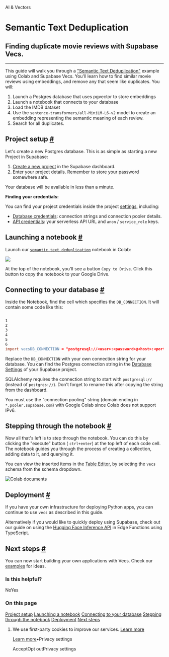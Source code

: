 AI & Vectors

# Semantic Text Deduplication

## Finding duplicate movie reviews with Supabase Vecs.

* * *

This guide will walk you through a ["Semantic Text Deduplication"](https://github.com/supabase/supabase/blob/master/examples/ai/semantic_text_deduplication.ipynb) example using Colab and Supabase Vecs. You'll learn how to find similar movie reviews using embeddings, and remove any that seem like duplicates. You will:

1. Launch a Postgres database that uses pgvector to store embeddings
2. Launch a notebook that connects to your database
3. Load the IMDB dataset
4. Use the `sentence-transformers/all-MiniLM-L6-v2` model to create an embedding representing the semantic meaning of each review.
5. Search for all duplicates.

## Project setup [\#](https://supabase.com/docs/guides/ai/quickstarts/text-deduplication\#project-setup)

Let's create a new Postgres database. This is as simple as starting a new Project in Supabase:

1. [Create a new project](https://database.new/) in the Supabase dashboard.
2. Enter your project details. Remember to store your password somewhere safe.

Your database will be available in less than a minute.

**Finding your credentials:**

You can find your project credentials inside the project [settings](https://supabase.com/dashboard/project/_/settings/), including:

- [Database credentials](https://supabase.com/dashboard/project/_/settings/database): connection strings and connection pooler details.
- [API credentials](https://supabase.com/dashboard/project/_/settings/database): your serverless API URL and `anon` / `service_role` keys.

## Launching a notebook [\#](https://supabase.com/docs/guides/ai/quickstarts/text-deduplication\#launching-a-notebook)

Launch our [`semantic_text_deduplication`](https://github.com/supabase/supabase/blob/master/examples/ai/semantic_text_deduplication.ipynb) notebook in Colab:

[![](https://supabase.com/docs/img/ai/colab-badge.svg)](https://colab.research.google.com/github/supabase/supabase/blob/master/examples/ai/semantic_text_deduplication.ipynb)

At the top of the notebook, you'll see a button `Copy to Drive`. Click this button to copy the notebook to your Google Drive.

## Connecting to your database [\#](https://supabase.com/docs/guides/ai/quickstarts/text-deduplication\#connecting-to-your-database)

Inside the Notebook, find the cell which specifies the `DB_CONNECTION`. It will contain some code like this:

```flex

1
2
3
4
5
6
import vecsDB_CONNECTION = "postgresql://<user>:<password>@<host>:<port>/<db_name>"# create vector store clientvx = vecs.create_client(DB_CONNECTION)
```

Replace the `DB_CONNECTION` with your own connection string for your database. You can find the Postgres connection string in the [Database Settings](https://supabase.com/dashboard/project/_/settings/database) of your Supabase project.

SQLAlchemy requires the connection string to start with `postgresql://` (instead of `postgres://`). Don't forget to rename this after copying the string from the dashboard.

You must use the "connection pooling" string (domain ending in `*.pooler.supabase.com`) with Google Colab since Colab does not support IPv6.

## Stepping through the notebook [\#](https://supabase.com/docs/guides/ai/quickstarts/text-deduplication\#stepping-through-the-notebook)

Now all that's left is to step through the notebook. You can do this by clicking the "execute" button ( `ctrl+enter`) at the top left of each code cell. The notebook guides you through the process of creating a collection, adding data to it, and querying it.

You can view the inserted items in the [Table Editor](https://supabase.com/dashboard/project/_/editor/), by selecting the `vecs` schema from the schema dropdown.

![Colab documents](https://supabase.com/docs/img/ai/google-colab/colab-documents.png)

## Deployment [\#](https://supabase.com/docs/guides/ai/quickstarts/text-deduplication\#deployment)

If you have your own infrastructure for deploying Python apps, you can continue to use `vecs` as described in this guide.

Alternatively if you would like to quickly deploy using Supabase, check out our guide on using the [Hugging Face Inference API](https://supabase.com/docs/guides/ai/hugging-face) in Edge Functions using TypeScript.

## Next steps [\#](https://supabase.com/docs/guides/ai/quickstarts/text-deduplication\#next-steps)

You can now start building your own applications with Vecs. Check our [examples](https://supabase.com/docs/guides/ai#examples) for ideas.

### Is this helpful?

NoYes

### On this page

[Project setup](https://supabase.com/docs/guides/ai/quickstarts/text-deduplication#project-setup) [Launching a notebook](https://supabase.com/docs/guides/ai/quickstarts/text-deduplication#launching-a-notebook) [Connecting to your database](https://supabase.com/docs/guides/ai/quickstarts/text-deduplication#connecting-to-your-database) [Stepping through the notebook](https://supabase.com/docs/guides/ai/quickstarts/text-deduplication#stepping-through-the-notebook) [Deployment](https://supabase.com/docs/guides/ai/quickstarts/text-deduplication#deployment) [Next steps](https://supabase.com/docs/guides/ai/quickstarts/text-deduplication#next-steps)

1. We use first-party cookies to improve our services. [Learn more](https://supabase.com/privacy#8-cookies-and-similar-technologies-used-on-our-european-services)



   [Learn more](https://supabase.com/privacy#8-cookies-and-similar-technologies-used-on-our-european-services)•Privacy settings





   AcceptOpt outPrivacy settings